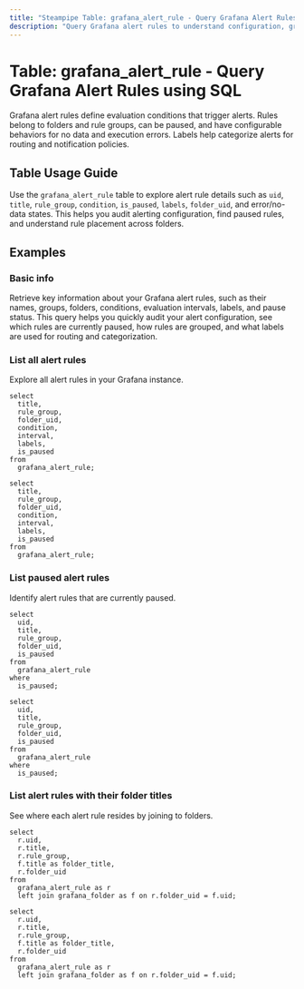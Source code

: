 ```yaml
---
title: "Steampipe Table: grafana_alert_rule - Query Grafana Alert Rules using SQL"
description: "Query Grafana alert rules to understand configuration, grouping, state, labels, and folder association."
---
```


# Table: grafana_alert_rule - Query Grafana Alert Rules using SQL

Grafana alert rules define evaluation conditions that trigger alerts. Rules belong to folders and rule groups, can be paused, and have configurable behaviors for no data and execution errors. Labels help categorize alerts for routing and notification policies.

## Table Usage Guide

Use the `grafana_alert_rule` table to explore alert rule details such as `uid`, `title`, `rule_group`, `condition`, `is_paused`, `labels`, `folder_uid`, and error/no-data states. This helps you audit alerting configuration, find paused rules, and understand rule placement across folders.

## Examples

### Basic info

Retrieve key information about your Grafana alert rules, such as their names, groups, folders, conditions, evaluation intervals, labels, and pause status. This query helps you quickly audit your alert configuration, see which rules are currently paused, how rules are grouped, and what labels are used for routing and categorization.


### List all alert rules
Explore all alert rules in your Grafana instance.

```sql+postgres
select 
  title, 
  rule_group, 
  folder_uid, 
  condition, 
  interval, 
  labels, 
  is_paused 
from 
  grafana_alert_rule;
```

```sql+sqlite
select 
  title, 
  rule_group, 
  folder_uid, 
  condition, 
  interval, 
  labels, 
  is_paused 
from 
  grafana_alert_rule;
```

### List paused alert rules
Identify alert rules that are currently paused.

```sql+postgres
select
  uid,
  title,
  rule_group,
  folder_uid,
  is_paused
from
  grafana_alert_rule
where
  is_paused;
```

```sql+sqlite
select
  uid,
  title,
  rule_group,
  folder_uid,
  is_paused
from
  grafana_alert_rule
where
  is_paused;
```

### List alert rules with their folder titles
See where each alert rule resides by joining to folders.

```sql+postgres
select
  r.uid,
  r.title,
  r.rule_group,
  f.title as folder_title,
  r.folder_uid
from
  grafana_alert_rule as r
  left join grafana_folder as f on r.folder_uid = f.uid;
```

```sql+sqlite
select
  r.uid,
  r.title,
  r.rule_group,
  f.title as folder_title,
  r.folder_uid
from
  grafana_alert_rule as r
  left join grafana_folder as f on r.folder_uid = f.uid;
```